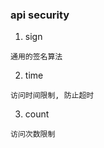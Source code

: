 
### api security

1. sign
```
通用的签名算法
```

2. time
```
访问时间限制, 防止超时
```

3. count 
```
访问次数限制
```


